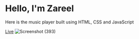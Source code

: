 # Hello, I'm Zareel

Here is the music player built using HTML, CSS and JavaScript

[Live](https://z-music-player.netlify.app/)
![Screenshot (393)](https://user-images.githubusercontent.com/110910838/214807222-173b3652-239b-42de-95f9-6c830a25fafa.png)
